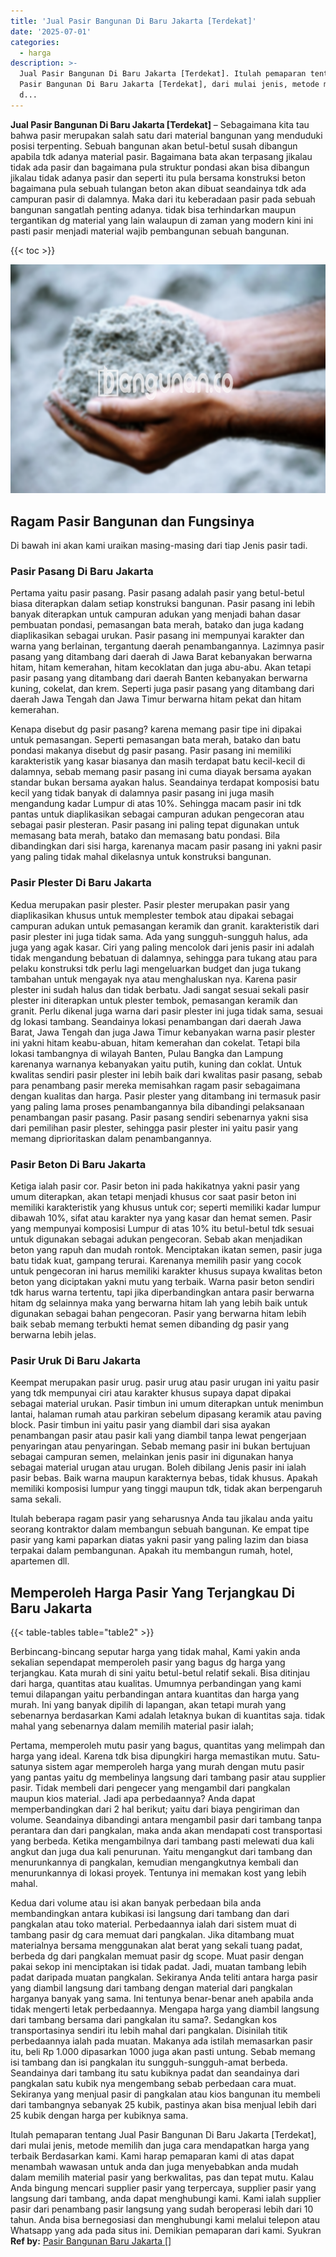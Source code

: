 ```yaml
---
title: 'Jual Pasir Bangunan Di Baru Jakarta [Terdekat]'
date: '2025-07-01'
categories:
  - harga
description: >-
  Jual Pasir Bangunan Di Baru Jakarta [Terdekat]. Itulah pemaparan tentang Jual
  Pasir Bangunan Di Baru Jakarta [Terdekat], dari mulai jenis, metode memilih
  d...
---
```


**Jual Pasir Bangunan Di Baru Jakarta \[Terdekat\]** – Sebagaimana kita tau bahwa pasir merupakan salah satu dari material bangunan yang menduduki posisi terpenting. Sebuah bangunan akan betul-betul susah dibangun apabila tdk adanya material pasir. Bagaimana bata akan terpasang jikalau tidak ada pasir dan bagaimana pula struktur pondasi akan bisa dibangun jikalau tidak adanya pasir dan seperti itu pula bersama konstruksi beton bagaimana pula sebuah tulangan beton akan dibuat seandainya tdk ada campuran pasir di dalamnya. Maka dari itu keberadaan pasir pada sebuah bangunan sangatlah penting adanya. tidak bisa terhindarkan maupun tergantikan dg material yang lain walaupun di zaman yang modern kini ini pasti pasir menjadi material wajib pembangunan sebuah bangunan.

{{< toc >}}

![Jual Pasir Bangunan Di Baru Jakarta [Terdekat]](/images/jual-pasir-bangunan-50.png)

## Ragam Pasir Bangunan dan Fungsinya

Di bawah ini akan kami uraikan masing-masing dari tiap Jenis pasir tadi.

### Pasir Pasang Di Baru Jakarta

Pertama yaitu pasir pasang. Pasir pasang adalah pasir yang betul-betul biasa diterapkan dalam setiap konstruksi bangunan. Pasir pasang ini lebih banyak diterapkan untuk campuran adukan yang menjadi bahan dasar pembuatan pondasi, pemasangan bata merah, batako dan juga kadang diaplikasikan sebagai urukan. Pasir pasang ini mempunyai karakter dan warna yang berlainan, tergantung daerah penambangannya. Lazimnya pasir pasang yang ditambang dari daerah di Jawa Barat kebanyakan berwarna hitam, hitam kemerahan, hitam kecoklatan dan juga abu-abu. Akan tetapi pasir pasang yang ditambang dari daerah Banten kebanyakan berwarna kuning, cokelat, dan krem. Seperti juga pasir pasang yang ditambang dari daerah Jawa Tengah dan Jawa Timur berwarna hitam pekat dan hitam kemerahan.

Kenapa disebut dg pasir pasang? karena memang pasir tipe ini dipakai untuk pemasangan. Seperti pemasangan bata merah, batako dan batu pondasi makanya disebut dg pasir pasang. Pasir pasang ini memiliki karakteristik yang kasar biasanya dan masih terdapat batu kecil-kecil di dalamnya, sebab memang pasir pasang ini cuma diayak bersama ayakan standar bukan bersama ayakan halus. Seandainya terdapat komposisi batu kecil yang tidak banyak di dalamnya pasir pasang ini juga masih mengandung kadar Lumpur di atas 10%. Sehingga macam pasir ini tdk pantas untuk diaplikasikan sebagai campuran adukan pengecoran atau sebagai pasir plesteran. Pasir pasang ini paling tepat digunakan untuk memasang bata merah, batako dan memasang batu pondasi. Bila dibandingkan dari sisi harga, karenanya macam pasir pasang ini yakni pasir yang paling tidak mahal dikelasnya untuk konstruksi bangunan.

### Pasir Plester Di Baru Jakarta

Kedua merupakan pasir plester. Pasir plester merupakan pasir yang diaplikasikan khusus untuk memplester tembok atau dipakai sebagai campuran adukan untuk pemasangan keramik dan granit. karakteristik dari pasir plester ini juga tidak sama. Ada yang sungguh-sungguh halus, ada juga yang agak kasar. Ciri yang paling mencolok dari jenis pasir ini adalah tidak mengandung bebatuan di dalamnya, sehingga para tukang atau para pelaku konstruksi tdk perlu lagi mengeluarkan budget dan juga tukang tambahan untuk mengayak nya atau menghaluskan nya. Karena pasir plester ini sudah halus dan tidak berbatu. Jadi sangat sesuai sekali pasir plester ini diterapkan untuk plester tembok, pemasangan keramik dan granit. Perlu dikenal juga warna dari pasir plester ini juga tidak sama, sesuai dg lokasi tambang. Seandainya lokasi penambangan dari daerah Jawa Barat, Jawa Tengah dan juga Jawa Timur kebanyakan warna pasir plester ini yakni hitam keabu-abuan, hitam kemerahan dan cokelat. Tetapi bila lokasi tambangnya di wilayah Banten, Pulau Bangka dan Lampung karenanya warnanya kebanyakan yaitu putih, kuning dan coklat. Untuk kwalitas sendiri pasir plester ini lebih baik dari kwalitas pasir pasang, sebab para penambang pasir mereka memisahkan ragam pasir sebagaimana dengan kualitas dan harga. Pasir plester yang ditambang ini termasuk pasir yang paling lama proses penambangannya bila dibandingi pelaksanaan penambangan pasir pasang. Pasir pasang sendiri sebenarnya yakni sisa dari pemilihan pasir plester, sehingga pasir plester ini yaitu pasir yang memang diprioritaskan dalam penambangannya.

### Pasir Beton Di Baru Jakarta

Ketiga ialah pasir cor. Pasir beton ini pada hakikatnya yakni pasir yang umum diterapkan, akan tetapi menjadi khusus cor saat pasir beton ini memiliki karakteristik yang khusus untuk cor; seperti memiliki kadar lumpur dibawah 10%, sifat atau karakter nya yang kasar dan hemat semen. Pasir yang mempunyai komposisi Lumpur di atas 10% itu betul-betul tdk sesuai untuk digunakan sebagai adukan pengecoran. Sebab akan menjadikan beton yang rapuh dan mudah rontok. Menciptakan ikatan semen, pasir juga batu tidak kuat, gampang terurai. Karenanya memilih pasir yang cocok untuk pengecoran ini harus memiliki karakter khusus supaya kwalitas beton beton yang diciptakan yakni mutu yang terbaik. Warna pasir beton sendiri tdk harus warna tertentu, tapi jika diperbandingkan antara pasir berwarna hitam dg selainnya maka yang berwarna hitam lah yang lebih baik untuk digunakan sebagai bahan pengecoran. Pasir yang berwarna hitam lebih baik sebab memang terbukti hemat semen dibanding dg pasir yang berwarna lebih jelas.

### Pasir Uruk Di Baru Jakarta

Keempat merupakan pasir urug. pasir urug atau pasir urugan ini yaitu pasir yang tdk mempunyai ciri atau karakter khusus supaya dapat dipakai sebagai material urukan. Pasir timbun ini umum diterapkan untuk menimbun lantai, halaman rumah atau parkiran sebelum dipasang keramik atau paving block. Pasir timbun ini yaitu pasir yang diambil dari sisa ayakan penambangan pasir atau pasir kali yang diambil tanpa lewat pengerjaan penyaringan atau penyaringan. Sebab memang pasir ini bukan bertujuan sebagai campuran semen, melainkan jenis pasir ini digunakan hanya sebagai material urugan atau urugan. Boleh dibilang Jenis pasir ini ialah pasir bebas. Baik warna maupun karakternya bebas, tidak khusus. Apakah memiliki komposisi lumpur yang tinggi maupun tdk, tidak akan berpengaruh sama sekali.

Itulah beberapa ragam pasir yang seharusnya Anda tau jikalau anda yaitu seorang kontraktor dalam membangun sebuah bangunan. Ke empat tipe pasir yang kami paparkan diatas yakni pasir yang paling lazim dan biasa terpakai dalam pembangunan. Apakah itu membangun rumah, hotel, apartemen dll.

## Memperoleh Harga Pasir Yang Terjangkau Di Baru Jakarta

{{< table-tables table="table2" >}}

Berbincang-bincang seputar harga yang tidak mahal, Kami yakin anda sekalian sependapat memperoleh pasir yang bagus dg harga yang terjangkau. Kata murah di sini yaitu betul-betul relatif sekali. Bisa ditinjau dari harga, quantitas atau kualitas. Umumnya perbandingan yang kami temui dilapangan yaitu perbandingan antara kuantitas dan harga yang murah. Ini yang banyak dipilih di lapangan, akan tetapi murah yang sebenarnya berdasarkan Kami adalah letaknya bukan di kuantitas saja. tidak mahal yang sebenarnya dalam memilih material pasir ialah;

Pertama, memperoleh mutu pasir yang bagus, quantitas yang melimpah dan harga yang ideal. Karena tdk bisa dipungkiri harga memastikan mutu. Satu-satunya sistem agar memperoleh harga yang murah dengan mutu pasir yang pantas yaitu dg membelinya langsung dari tambang pasir atau supplier pasir. Tidak membeli dari pengecer yang mengambil dari pangkalan maupun kios material. Jadi apa perbedaannya? Anda dapat memperbandingkan dari 2 hal berikut; yaitu dari biaya pengiriman dan volume. Seandainya dibandingi antara mengambil pasir dari tambang tanpa perantara dan dari pangkalan, maka anda akan mendapati cost transportasi yang berbeda. Ketika mengambilnya dari tambang pasti melewati dua kali angkut dan juga dua kali penurunan. Yaitu mengangkut dari tambang dan menurunkannya di pangkalan, kemudian mengangkutnya kembali dan menurunkannya di lokasi proyek. Tentunya ini memakan kost yang lebih mahal.

Kedua dari volume atau isi akan banyak perbedaan bila anda membandingkan antara kubikasi isi langsung dari tambang dan dari pangkalan atau toko material. Perbedaannya ialah dari sistem muat di tambang pasir dg cara memuat dari pangkalan. Jika ditambang muat materialnya bersama menggunakan alat berat yang sekali tuang padat, berbeda dg dari pangkalan memuat pasir dg scope. Muat pasir dengan pakai sekop ini menciptakan isi tidak padat. Jadi, muatan tambang lebih padat daripada muatan pangkalan. Sekiranya Anda teliti antara harga pasir yang diambil langsung dari tambang dengan material dari pangkalan harganya banyak yang sama. Ini tentunya benar-benar aneh apabila anda tidak mengerti letak perbedaannya. Mengapa harga yang diambil langsung dari tambang bersama dari pangkalan itu sama?. Sedangkan kos transportasinya sendiri itu lebih mahal dari pangkalan. Disinilah titik perbedaannya ialah pada muatan. Makanya ada istilah memasarkan pasir itu, beli Rp 1.000 dipasarkan 1000 juga akan pasti untung. Sebab memang isi tambang dan isi pangkalan itu sungguh-sungguh-amat berbeda. Seandainya dari tambang itu satu kubiknya padat dan seandainya dari pangkalan satu kubik nya mengembang sebab perbedaan cara muat. Sekiranya yang menjual pasir di pangkalan atau kios bangunan itu membeli dari tambangnya sebanyak 25 kubik, pastinya akan bisa menjual lebih dari 25 kubik dengan harga per kubiknya sama.

Itulah pemaparan tentang Jual Pasir Bangunan Di Baru Jakarta \[Terdekat\], dari mulai jenis, metode memilih dan juga cara mendapatkan harga yang terbaik Berdasarkan kami. Kami harap pemaparan kami di atas dapat menambah wawasan untuk anda dan juga menyebabkan anda mudah dalam memilih material pasir yang berkwalitas, pas dan tepat mutu. Kalau Anda bingung mencari supplier pasir yang terpercaya, supplier pasir yang langsung dari tambang, anda dapat menghubungi kami. Kami ialah supplier pasir dari penambang pasir langsung yang sudah beroperasi lebih dari 10 tahun. Anda bisa bernegosiasi dan menghubungi kami melalui telepon atau Whatsapp yang ada pada situs ini. Demikian pemaparan dari kami. Syukran
**Ref by:** [Pasir Bangunan Baru Jakarta []](https://id.wikipedia.org/wiki/Pasir)
